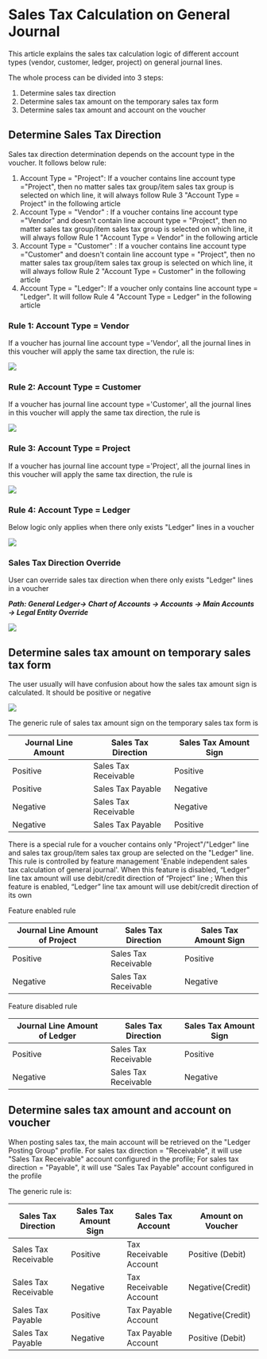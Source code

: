 
# Sales Tax Calculation on General Journal



This article explains the sales tax calculation logic of different account types (vendor, customer, ledger, project) on general journal lines.

The whole process can be divided into 3 steps:

1. Determine sales tax direction
2. Determine sales tax amount on the temporary sales tax form
3. Determine sales tax amount and account on the voucher



## Determine Sales Tax Direction

Sales tax direction determination depends on the account type in the voucher. It follows below rule:

1. Account Type = "Project": If a voucher contains line account type ="Project", then no matter sales tax group/item sales tax group is selected on which line, it will always follow Rule 3 "Account Type = Project" in the following article
2. Account Type = "Vendor" : If a voucher contains line account type ="Vendor" and doesn't contain line account type = "Project", then no matter sales tax group/item sales tax group is selected on which line, it will always follow Rule 1 "Account Type = Vendor" in the following article
3. Account Type = "Customer" : If a voucher contains line account type ="Customer" and doesn't contain line account type = "Project", then no matter sales tax group/item sales tax group is selected on which line, it will always follow Rule 2 "Account Type = Customer" in the following article
4. Account Type = "Ledger": If a voucher only contains line account type = "Ledger". It will follow Rule 4 "Account Type = Ledger" in the following article

### Rule 1: Account Type = Vendor

If a voucher has journal line account type ='Vendor', all the journal lines in this voucher will apply the same tax direction, the rule is:

![](media/Sales-Tax-Direction-Vendor.jpg)

 

### Rule 2: Account Type = Customer

If a voucher has journal line account type ='Customer', all the journal lines in this voucher will apply the same tax direction, the rule is

![](media/Sales-Tax-Direction-Customer.jpg)

### Rule 3: Account Type = Project

If a voucher has journal line account type ='Project', all the journal lines in this voucher will apply the same tax direction, the rule is

![](media/Sales-Tax-Direction-Vendor.jpg)

### Rule 4: Account Type = Ledger

Below logic only applies when there only exists "Ledger" lines in a voucher

![](media/Sales-Tax-Direction-Ledger.jpg)



### Sales Tax Direction Override

User can override sales tax direction when there only exists "Ledger" lines in a voucher

***Path: General Ledger-> Chart of Accounts -> Accounts -> Main Accounts -> Legal Entity Override***

![](media/Override-tax-direction.png)

## Determine sales tax amount on temporary sales tax form

The user usually will have confusion about how the sales tax amount sign is calculated. It should be positive or negative

![](media/sales-tax-amount-sign.jpg)

The generic rule of sales tax amount sign on the temporary sales tax form is

| Journal Line Amount | Sales Tax Direction  | Sales Tax Amount Sign |
| ------------------- | -------------------- | --------------------- |
| Positive            | Sales Tax Receivable | Positive              |
| Positive            | Sales Tax Payable    | Negative              |
| Negative            | Sales Tax Receivable | Negative              |
| Negative            | Sales Tax Payable    | Positive              |

There is a special rule for a voucher contains only "Project"/"Ledger" line and sales tax group/item sales tax group are selected on the "Ledger" line. This rule is controlled by feature management 'Enable independent sales tax calculation of general journal'. When this feature is disabled, “Ledger” line tax amount will use debit/credit direction of “Project” line ; When this feature is enabled, “Ledger” line tax amount will use debit/credit direction of its own

Feature enabled rule

| Journal Line Amount of Project | Sales Tax Direction  | Sales Tax Amount Sign |
| ------------------------------ | -------------------- | --------------------- |
| Positive                       | Sales Tax Receivable | Positive              |
| Negative                       | Sales Tax Receivable | Negative              |

Feature disabled rule

| Journal Line Amount of Ledger | Sales Tax Direction  | Sales Tax Amount Sign |
| ------------------------------ | -------------------- | --------------------- |
| Positive                       | Sales Tax Receivable | Positive              |
| Negative                       | Sales Tax Receivable | Negative              |

## Determine sales tax amount and account on voucher

When posting sales tax, the main account will be retrieved on the "Ledger Posting Group" profile. For sales tax direction = "Receivable", it will use "Sales Tax Receivable" account configured in the profile; For sales tax direction = "Payable", it will use "Sales Tax Payable" account configured in the profile

The generic rule is:

| Sales Tax Direction  | Sales Tax Amount Sign | Sales Tax Account      | Amount on Voucher |
| -------------------- | --------------------- | ---------------------- | ----------------- |
| Sales Tax Receivable | Positive              | Tax Receivable Account | Positive (Debit)  |
| Sales Tax Receivable | Negative              | Tax Receivable Account | Negative(Credit)  |
| Sales Tax Payable    | Positive              | Tax Payable Account    | Negative(Credit)  |
| Sales Tax Payable    | Negative              | Tax Payable Account    | Positive (Debit)  |

